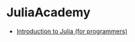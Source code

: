 # JuliaAcademy

* [Introduction to Julia (for programmers)](certificate-of-completion-for-introduction-to-julia.pdf)
